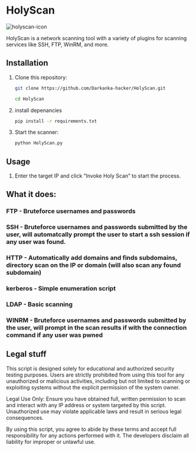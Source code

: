 # HolyScan

![holyscan-icon](https://github.com/user-attachments/assets/9cb6b069-264b-40fe-aafc-4c7d8cd117d8)

HolyScan is a network scanning tool with a variety of plugins for scanning services like SSH, FTP, WinRM, and more.


## Installation

1. Clone this repository:

   ```bash
   git clone https://github.com/Darkanka-hacker/HolyScan.git
   ```
   ```bash
   cd HolyScan
   ```
2. install depenancies

   ```bash
   pip install -r requirements.txt
   ```
3. Start the scanner:
   ```bash
   python HolyScan.py
   ```

## Usage

1. Enter the target IP and click “Invoke Holy Scan” to start the process.


## What it does:

### FTP - Bruteforce usernames and passwords

### SSH - Bruteforce usernames and passwords submitted by the user, will automatcally prompt the user to start a ssh session if any user was found.

### HTTP - Automatically add domains and finds subdomains, directory scan on the IP or domain (will also scan any found subdomain)

### kerberos - Simple enumeration script

### LDAP - Basic scanning

### WINRM - Bruteforce usernames and passwords submitted by the user, will prompt in the scan results if with the connection command if any user was pwned

## Legal stuff

This script is designed solely for educational and authorized security testing purposes. Users are strictly prohibited from using this tool for any unauthorized or malicious activities, including but not limited to scanning or exploiting systems without the explicit permission of the system owner.

Legal Use Only: Ensure you have obtained full, written permission to scan and interact with any IP address or system targeted by this script. Unauthorized use may violate applicable laws and result in serious legal consequences.

By using this script, you agree to abide by these terms and accept full responsibility for any actions performed with it. The developers disclaim all liability for improper or unlawful use.
